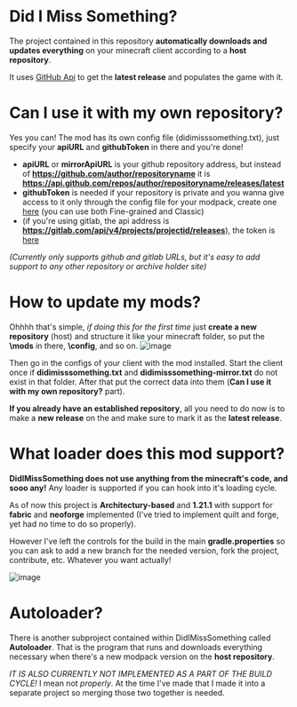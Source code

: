# Did I Miss Something?
 
The project contained in this repository **automatically downloads and updates everything** on your minecraft client according to a **host repository**.

It uses [GitHub Api](https://api.github.com/) to get the **latest release** and populates the game with it.

# Can I use it with my own repository?

Yes you can! The mod has its own config file (didimisssomething.txt), just specify your **apiURL** and **githubToken** in there and you're done!
- **apiURL** or **mirrorApiURL** is your github repository address, but instead of **https://github.com/author/repositoryname** it is **https://api.github.com/repos/author/repositoryname/releases/latest**
- **githubToken** is needed if your repository is private and you wanna give access to it only through the config file for your modpack, create one [here](https://github.com/settings/tokens) (you can use both Fine-grained and Classic)
- (if you're using gitlab, the api address is **https://gitlab.com/api/v4/projects/projectid/releases**), the token is [here](https://gitlab.com/-/user_settings/personal_access_tokens)

*(Currently only supports github and gitlab URLs, but it's easy to add support to any other repository or archive holder site)*

# How to update my mods?

Ohhhh that's simple, *if doing this for the first time* just **create a new repository** (host) and structure it like your minecraft folder, so put the **\mods** in there, **\config**, and so on.
![image](https://github.com/user-attachments/assets/a858cc95-9c88-4f7a-b884-8dbe912129a3)

Then go in the configs of your client with the mod installed. Start the client once if **didimisssomething.txt** and **didimisssomething-mirror.txt** do not exist in that folder. After that put the correct data into them (**Can I use it with my own repository?** part).

**If you already have an established repository**, all you need to do now is to make a **new release** on the and make sure to mark it as the **latest release**.

# What loader does this mod support?

**DidIMissSomething does not use anything from the minecraft's code, and sooo any!** Any loader is supported if you can hook into it's loading cycle.

As of now this project is **Architectury-based** and **1.21.1** with support for **fabric** and **neoforge** implemented (I've tried to implement quilt and forge, yet had no time to do so properly).

However I've left the controls for the build in the main **gradle.properties** so you can ask to add a new branch for the needed version, fork the project, contribute, etc. Whatever you want actually!

![image](https://github.com/user-attachments/assets/d5e58537-6f47-4bdf-a857-6257f506d8aa)

# Autoloader?

There is another subproject contained within DidIMissSomething called **Autoloader**. That is the program that runs and downloads everything necessary when there's a new modpack version on the **host repository**.

*IT IS ALSO CURRENTLY NOT IMPLEMENTED AS A PART OF THE BUILD CYCLE!* I mean not *properly*. At the time I've made that I made it into a separate project so merging those two together is needed.
